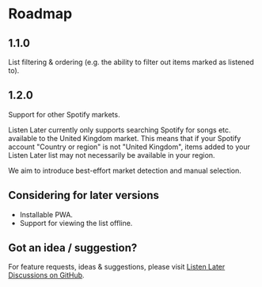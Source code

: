 # Roadmap

## 1.1.0

List filtering & ordering (e.g. the ability to filter out items marked as listened to).

## 1.2.0

Support for other Spotify markets.

Listen Later currently only supports searching Spotify for songs etc. available to the United Kingdom market. This means that if your Spotify account "Country or region" is not "United Kingdom", items added to your Listen Later list may not necessarily be available in your region.

We aim to introduce best-effort market detection and manual selection.

## Considering for later versions

- Installable PWA.
- Support for viewing the list offline.

## Got an idea / suggestion?

For feature requests, ideas & suggestions, please visit [Listen Later Discussions on GitHub](https://github.com/carl-hartshorn/listen-later/discussions).
